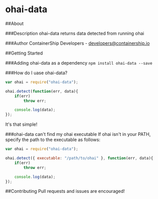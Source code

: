 ohai-data
==============

##About

###Description
ohai-data returns data detected from running ohai

###Author
ContainerShip Developers - developers@containership.io

##Getting Started

###Adding ohai-data as a dependency
`npm install ohai-data --save`

###How do I uase ohai-data?
```javascript
var ohai = require("ohai-data");

ohai.detect(function(err, data){
    if(err)
        throw err;

    console.log(data);
});

```
It's that simple!

###ohai-data can't find my ohai executable
If ohai isn't in your PATH, specify the path to the executable as follows:
```javascript
var ohai = require("ohai-data");

ohai.detect({ executable: "/path/to/ohai" }, function(err, data){
    if(err)
        throw err;

    console.log(data);
});

```

##Contributing
Pull requests and issues are encouraged!
